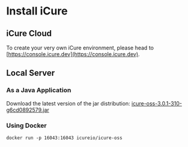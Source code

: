 # Install iCure

## iCure Cloud

To create your very own iCure environment, please head to [https://console.icure.dev](https://console.icure.dev).

## Local Server

### As a Java Application

Download the latest version of the jar distribution: [icure-oss-3.0.1-310-g6cd0892579.jar](https://maven.taktik.be/repository/releases/org/taktik/icure/icure-oss/release-oss-kraken-3.0.1-310-g6cd0892579/icure-oss-release-oss-kraken-3.0.1-310-g6cd0892579.jar)



### Using Docker

```
docker run -p 16043:16043 icureio/icure-oss
```
